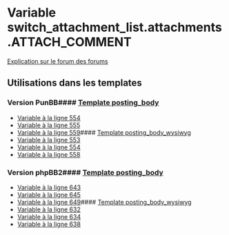 # Variable switch_attachment_list.attachments.ATTACH_COMMENT
[Explication sur le forum des forums](http://forum.forumactif.com/t294113-listing-des-variables#switch_attachment_list.attachments.ATTACH_COMMENT)
## Utilisations dans les templates
### Version PunBB#### [Template posting_body](punbb/posting_body.md)
* [Variable à la ligne 554](../punbb/posting_body.tpl#L554)
* [Variable à la ligne 555](../punbb/posting_body.tpl#L555)
* [Variable à la ligne 559](../punbb/posting_body.tpl#L559)#### [Template posting_body_wysiwyg](punbb/posting_body_wysiwyg.md)
* [Variable à la ligne 553](../punbb/posting_body_wysiwyg.tpl#L553)
* [Variable à la ligne 554](../punbb/posting_body_wysiwyg.tpl#L554)
* [Variable à la ligne 558](../punbb/posting_body_wysiwyg.tpl#L558)
### Version phpBB2#### [Template posting_body](subsilver/posting_body.md)
* [Variable à la ligne 643](../subsilver/posting_body.tpl#L643)
* [Variable à la ligne 645](../subsilver/posting_body.tpl#L645)
* [Variable à la ligne 649](../subsilver/posting_body.tpl#L649)#### [Template posting_body_wysiwyg](subsilver/posting_body_wysiwyg.md)
* [Variable à la ligne 632](../subsilver/posting_body_wysiwyg.tpl#L632)
* [Variable à la ligne 634](../subsilver/posting_body_wysiwyg.tpl#L634)
* [Variable à la ligne 638](../subsilver/posting_body_wysiwyg.tpl#L638)